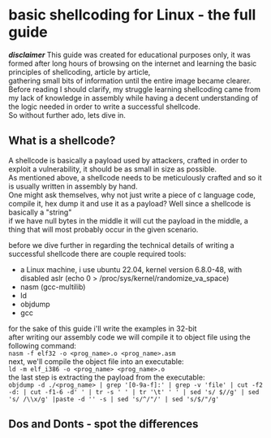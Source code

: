 # basic shellcoding for Linux - the full guide

***disclaimer***
This guide was created for educational purposes only, it was formed after long hours of browsing on the internet and learning the basic principles of shellcoding, article by article,  
gathering small bits of information until the entire image became clearer.  
Before reading I should clarify, my struggle learning shellcoding came from my lack of knowledge in assembly while having a decent understanding of the logic needed in order to write a successful shellcode.  
So without further ado, lets dive in.  

## What is a shellcode?

A shellcode is basically a payload used by attackers, crafted in order to exploit a vulnerability, it should be as small in size as possible.  
As mentioned above, a shellcode needs to be meticulously crafted and so it is usually written in assembly by hand.  
One might ask themselves, why not just write a piece of c language code, compile it, hex dump it and use it as a payload? Well since a shellcode is basically a "string"   
if we have null bytes in the middle it will cut the payload in the middle, a thing that will most probably occur in the given scenario.  

before we dive further in regarding the technical details of writing a successful shellcode there are couple required tools:  
- a Linux machine, i use ubuntu 22.04, kernel version 6.8.0-48, with disabled aslr (echo 0 > /proc/sys/kernel/randomize_va_space)  
- nasm (gcc-multilib)  
- ld  
- objdump  
- gcc  

for the sake of this guide i'll write the examples in 32-bit  
after writing our assembly code we will compile it to object file using the following command:  
`nasm -f elf32 -o <prog_name>.o <prog_name>.asm`  
next, we'll compile the object file into an executable:  
`ld -m elf_i386 -o <prog_name> <prog_name>.o`  
the last step is extracting the payload from the executable:  
` objdump -d ./<prog_name> | grep '[0-9a-f]:' | grep -v 'file' | cut -f2 -d: | cut -f1-6 -d' ' | tr -s ' ' | tr '\t' ' ' | sed 's/ $//g' | sed 's/ /\\x/g' |paste -d '' -s | sed 's/^/"/' | sed 's/$/"/g' `  


## Dos and Donts - spot the differences
